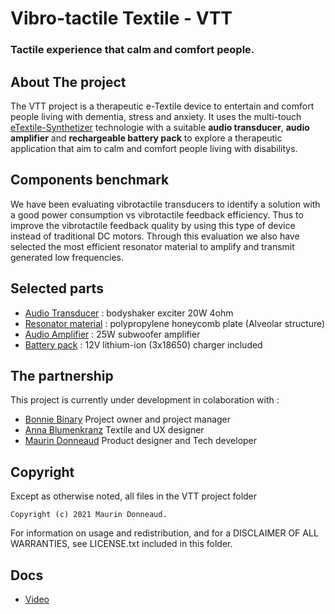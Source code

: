 # Vibro-tactile Textile - VTT
### Tactile experience that calm and comfort people. 

## About The project
The VTT project is a therapeutic e-Textile device to entertain and comfort people living with dementia, stress and anxiety.
It uses the multi-touch [eTextile-Synthetizer](https://github.com/eTextile/synth/) technologie with a suitable **audio transducer**, **audio amplifier** and **rechargeable battery pack** to explore a therapeutic application that aim to calm and comfort people living with disabilitys. 

## Components benchmark
We have been evaluating vibrotactile transducers to identify a solution with a good power consumption vs vibrotactile feedback efficiency. Thus to improve the vibrotactile feedback quality by using this type of device instead of traditional DC motors.
Through this evaluation we also have selected the most efficient resonator material to amplify and transmit generated low frequencies.

## Selected parts
- [Audio Transducer](./docs/docs/Exciter_bodyshaker_20w_4ohm.jpg) : bodyshaker exciter 20W 4ohm
- [Resonator material](./docs/docs/Nidaplast.jpg) : polypropylene honeycomb plate (Alveolar structure)
- [Audio Amplifier](./docs/docs/25W_subwoofer-amp_mono.jpg) : 25W subwoofer amplifier
- [Battery pack](./docs/docs/18650_lithium_ion_12V.jpg) : 12V lithium-ion (3x18650) charger included 

## The partnership
This project is currently under development in colaboration with : 
- [Bonnie Binary](www.bonniebinary.co.uk) Project owner and project manager
- [Anna Blumenkranz](https://www.annablumenkranz.de/) Textile and UX designer
- [Maurin Donneaud](https://etextile.org/) Product designer and Tech developer

## Copyright
Except as otherwise noted, all files in the VTT project folder

    Copyright (c) 2021 Maurin Donneaud.

For information on usage and redistribution, and for a DISCLAIMER OF ALL
WARRANTIES, see LICENSE.txt included in this folder.

## Docs
- [Video](TODO)
